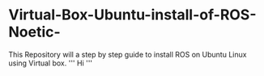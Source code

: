 # Virtual-Box-Ubuntu-install-of-ROS-Noetic-
This Repository will a step by step guide to install ROS on Ubuntu Linux using Virtual box.
'''
Hi
'''
